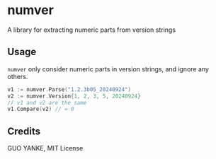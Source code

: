 # numver

A library for extracting numeric parts from version strings

## Usage

`numver` only consider numeric parts in version strings, and ignore any others.

```go
v1 := numver.Parse("1.2.3b05_20240924")
v2 := numver.Version{1, 2, 3, 5, 20240924}
// v1 and v2 are the same
v1.Compare(v2) // = 0
```

## Credits

GUO YANKE, MIT License
